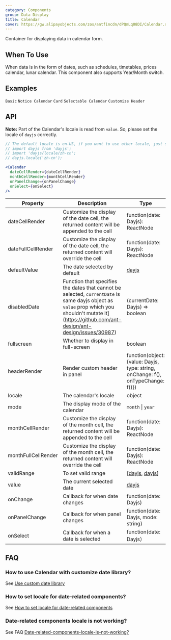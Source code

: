 ```yaml
---
category: Components
group: Data Display
title: Calendar
cover: https://gw.alipayobjects.com/zos/antfincdn/dPQmLq08DI/Calendar.svg
---
```


Container for displaying data in calendar form.

## When To Use

When data is in the form of dates, such as schedules, timetables, prices calendar, lunar calendar. This component also supports Year/Month switch.

## Examples

<code src="./demo/basic.tsx">Basic</code>
<code src="./demo/notice-calendar.tsx">Notice Calendar</code>
<code src="./demo/card.tsx">Card</code>
<code src="./demo/select.tsx">Selectable Calendar</code>
<code src="./demo/customize-header.tsx">Customize Header</code>

## API

**Note:** Part of the Calendar's locale is read from `value`. So, please set the locale of `dayjs` correctly.

```jsx
// The default locale is en-US, if you want to use other locale, just set locale in entry file globally.
// import dayjs from 'dayjs';
// import 'dayjs/locale/zh-cn';
// dayjs.locale('zh-cn');

<Calendar
  dateCellRender={dateCellRender}
  monthCellRender={monthCellRender}
  onPanelChange={onPanelChange}
  onSelect={onSelect}
/>
```

| Property | Description | Type | Default | Version |
| --- | --- | --- | --- | --- |
| dateCellRender | Customize the display of the date cell, the returned content will be appended to the cell | function(date: Dayjs): ReactNode | - |  |
| dateFullCellRender | Customize the display of the date cell, the returned content will override the cell | function(date: Dayjs): ReactNode | - |  |
| defaultValue | The date selected by default | [dayjs](https://day.js.org/) | - |  |
| disabledDate | Function that specifies the dates that cannot be selected, `currentDate` is same dayjs object as `value` prop which you shouldn't mutate it](https://github.com/ant-design/ant-design/issues/30987) | (currentDate: Dayjs) => boolean | - |  |
| fullscreen | Whether to display in full-screen | boolean | true |  |
| headerRender | Render custom header in panel | function(object:{value: Dayjs, type: string, onChange: f(), onTypeChange: f()}) | - |  |
| locale | The calendar's locale | object | [(default)](https://github.com/ant-design/ant-design/blob/master/components/date-picker/locale/example.json) |  |
| mode | The display mode of the calendar | `month` \| `year` | `month` |  |
| monthCellRender | Customize the display of the month cell, the returned content will be appended to the cell | function(date: Dayjs): ReactNode | - |  |
| monthFullCellRender | Customize the display of the month cell, the returned content will override the cell | function(date: Dayjs): ReactNode | - |  |
| validRange | To set valid range | \[[dayjs](https://day.js.org/), [dayjs](https://day.js.org/)] | - |  |
| value | The current selected date | [dayjs](https://day.js.org/) | - |  |
| onChange | Callback for when date changes | function(date: Dayjs) | - |  |
| onPanelChange | Callback for when panel changes | function(date: Dayjs, mode: string) | - |  |
| onSelect | Callback for when a date is selected | function(date: Dayjs） | - |  |

## FAQ

### How to use Calendar with customize date library?

See [Use custom date library](/docs/react/use-custom-date-library#Calendar)

### How to set locale for date-related components?

See [How to set locale for date-related components](/components/date-picker/#Localization)

### Date-related components locale is not working?

See FAQ [Date-related-components-locale-is-not-working?](/docs/react/faq#Date-related-components-locale-is-not-working?)
